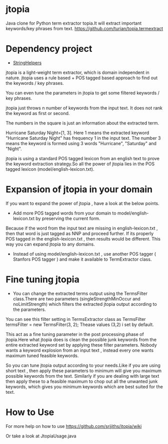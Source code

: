 jtopia
======

Java clone for Python term extractor topia.It will extract important keywords/key phrases from text.
https://github.com/turian/topia.termextract

Dependency project
==================

* [StringHelpers](https://github.com/srijiths/StringHelpers)

jtopia is a light-weight term extractor, which is domain independent in nature.
jtopia uses a rule based + POS tagged based approach to find out the keywords / key phrases.

You can even tune the parameters in jtopia to get some filtered keywords / key phrases.

jtopia just throws n number of keywords from the input text. It does not rank the keyword as first or second.

The numbers in the square is just an information about the extracted term. 

Hurricane Saturday Night=[1, 3]. Here 1 means the extracted keyword "Hurricane Saturday Night" has frequency 1 in the input text. 
The number 3 means the keyword is formed using 3 words "Hurricane", "Saturday" and "Night".

jtopia is using a standard POS tagged lexicon from an english text to prove the keyword extraction strategy.So all the power of jtopia lies in the POS tagged lexicon (model/english-lexicon.txt). 

Expansion of jtopia in your domain
==================================

If you want to expand the power of jtopia , have a look at the below points.

* Add more POS tagged words from your domain to model/english-lexicon.txt by preserving the current form. 

Because if the word from the input text are missing in english-lexicon.txt , then that word is just tagged as NNP and proceed further. 
If its properly POS tagged in the english-lexicon.txt , then results would be different. This way you can expand jtopia to any domains.

* Instead of using model/english-lexicon.txt , use another POS tagger ( Stanfors POS tagger ) and make it available to TermExtractor class.

Fine tuning jtopia
==================

* You can change the extracted terms output using the TermsFilter class.There are two parameters (singleStrengthMinOccur and noLimitStrength) which filters the extracted jtopia output according to the parameters. 

You can see this filter setting in TermsExtractor class as TermsFilter termsFilter = new TermsFilter(3, 2);
Thease values (3,2) i set by default.

This act as a fine tuning parameter in the post processing phase of jtopia.Here what jtopia does is clean the possible junk keywords from the entire extracted keyword set by applying these filter parameters.
Nobody wants a keyword explosion from an input text , instead every one wants maximum tuned feasible keywords. 

So you can tune jtopia output according to your needs.Like if you are using short text , then apply these parameters to minimum will give you maximum possible keywords from the text. 
Similarly if you are dealing with large text then apply these to a feasible maximum to chop out all the unwanted junk keywords, which gives you minimum keywords which are best suited for the text.

How to Use
==========
For more help on how to use 
https://github.com/srijiths/jtopia/wiki

Or take a look at JtopiaUsage.java